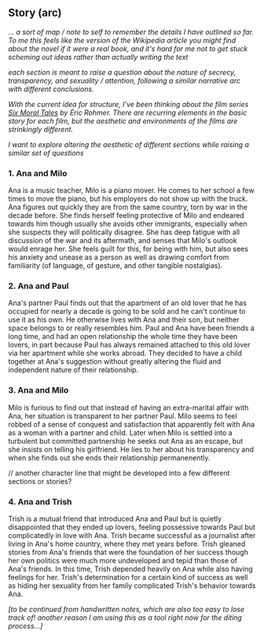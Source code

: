 ## Story (arc)

*... a sort of map / note to self to remember the details I have outlined so far. To me this feels like the version of the Wikipedia article you might find about the novel if it were a real book, and it's hard for me not to get stuck scheming out ideas rather than actually writing the text*

*each section is meant to raise a question about the nature of secrecy, transparency, and sexuality / attention, following a similar narrative arc with different conclusions.*

*With the current idea for structure, I've been thinking about the film series [Six Moral Tales](https://www.criterion.com/boxsets/417-six-moral-tales) by Éric Rohmer. There are recurring elements in the basic story for each film, but the aesthetic and environments of the films are strinkingly different.* 

*I want to explore altering the aesthetic of different sections while raising a similar set of questions*

### 1. Ana and Milo

Ana is a music teacher, Milo is a piano mover. He comes to her school a few times to move the piano, but his employers do not show up with the truck. Ana figures out quickly they are from the same country, torn by war in the decade before. She finds herself feeling protective of Milo and endeared towards him though usually she avoids other immigrants, especially when she suspects they will politically disagree. She has deep fatigue with all discussion of the war and its aftermath, and senses that Milo's outlook would enrage her. She feels guilt for this, for being with him, but also sees his anxiety and unease as a person as well as drawing comfort from familiarity (of language, of gesture, and other tangible nostalgias).

### 2. Ana and Paul

Ana's partner Paul finds out that the apartment of an old lover that he has occupied for nearly a decade is going to be sold and he can't continue to use it as his own. He otherwise lives with Ana and their son, but neither space belongs to or really resembles him. Paul and Ana have been friends a long time, and had an open relationship the whole time they have been lovers, in part because Paul has always remained attached to this old lover via her apartment while she works abroad. They decided to have a child together at Ana's suggestion without greatly altering the fluid and independent nature of their relationship.

### 3. Ana and Milo

Milo is furious to find out that instead of having an extra-marital affair with Ana, her situation is transparent to her partner Paul. Milo seems to feel robbed of a sense of conquest and satisfaction that apparently felt with Ana as a woman with a partner and child. Later when Milo is settled into a turbulent but committed partnership he seeks out Ana as an escape, but she insists on telling his girlfriend. He lies to her about his transparency and when she finds out she ends their relationship permanenently.

// another character line that might be developed into a few different sections or stories?

### 4. Ana and Trish

Trish is a mutual friend that introduced Ana and Paul but is quietly disappointed that they ended up lovers, feeling possessive towards Paul but complicatedly in love with Ana. Trish became successful as a journalist after living in Ana's home country, where they met years before. Trish gleaned stories from Ana's friends that were the foundation of her success though her own politics were much more undeveloped and tepid than those of Ana's friends. In this time, Trish depended heavily on Ana while also having feelings for her. Trish's determination for a certain kind of success as well as hiding her sexuality from her family complicated Trish's behavior towards Ana.
    
 *[to be continued from handwritten notes, which are also too easy to lose track of! another reason I am using this as a tool right now for the diting process...]*  
